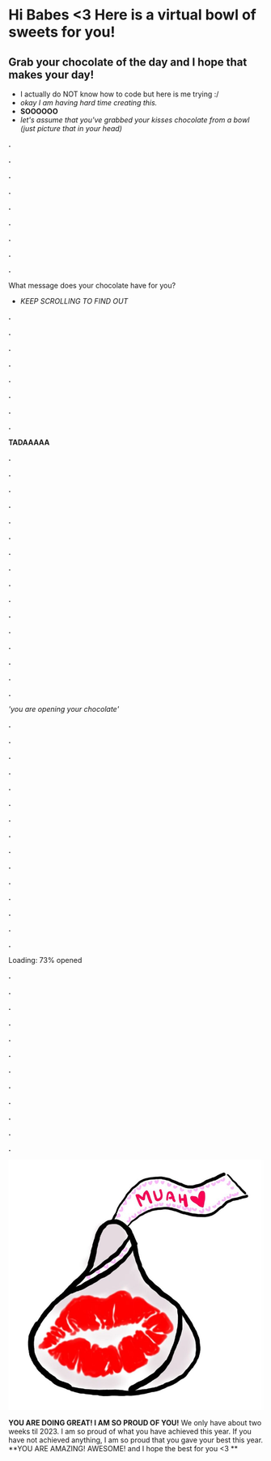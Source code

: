 # Hi Babes <3 Here is a virtual bowl of sweets for you!
## Grab your chocolate of the day and I hope that makes your day!

* I actually do NOT know how to code but here is me trying :/
* *okay I am having hard time creating this.*
* **SOOOOOO** 
* *let's assume that you've grabbed your kisses chocolate from a bowl (just picture that in your head)*

**.**

**.**

**.**

**.**

**.**

**.**

**.**

**.**

**.**

What message does your chocolate have for you?
* *KEEP SCROLLING TO FIND OUT*

**.**

**.**

**.**

**.**

**.**

**.**

**.**

**.**

**TADAAAAA**

**.**

**.**

**.**

**.**

**.**

**.**

**.**

**.**

**.**

**.**

**.**

**.**

**.**

**.**

**.**

**.**

*'you are opening your chocolate'*

**.**

**.**

**.**

**.**

**.**

**.**

**.**

**.**

**.**

**.**

**.**

**.**

**.**

**.**

**.**

Loading: 73% opened

**.**

**.**

**.**

**.**

**.**

**.**

**.**

**.**

**.**

**.**

**.**

**.**

![](kiss.jpg)

**YOU ARE DOING GREAT! I AM SO PROUD OF YOU!**
We only have about two weeks til 2023. I am so proud of what you have achieved this year. 
If you have not achieved anything, I am so proud that you gave your best this year. 
**YOU ARE AMAZING! AWESOME! and I hope the best for you <3 **


